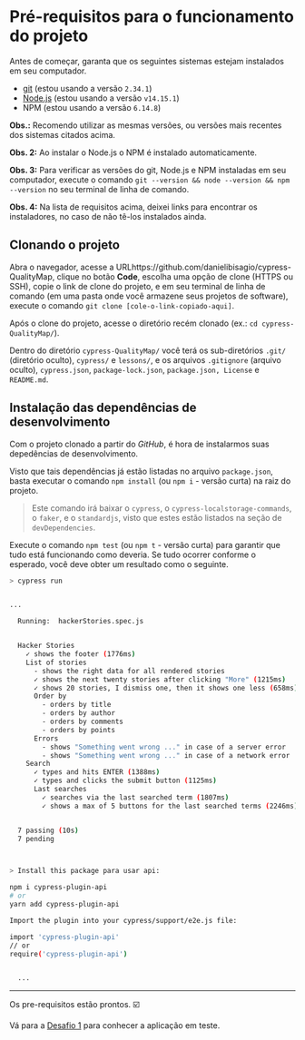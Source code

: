 # Pré-requisitos para o funcionamento do projeto

Antes de começar, garanta que os seguintes sistemas estejam instalados em seu computador.

- [git](https://git-scm.com/) (estou usando a versão `2.34.1`)
- [Node.js](https://nodejs.org/en/) (estou usando a versão `v14.15.1`)
- NPM (estou usando a versão `6.14.8`)

**Obs.:** Recomendo utilizar as mesmas versões, ou versões mais recentes dos sistemas citados acima.

**Obs. 2:** Ao instalar o Node.js o NPM é instalado automaticamente.

**Obs. 3:** Para verificar as versões do git, Node.js e NPM instaladas em seu computador, execute o comando `git --version && node --version && npm --version` no seu terminal de linha de comando.

**Obs. 4:** Na lista de requisitos acima, deixei links para encontrar os instaladores, no caso de não tê-los instalados ainda.

## Clonando o projeto 

Abra o navegador, acesse a URLhttps://github.com/danielibisagio/cypress-QualityMap, clique no botão **Code**, escolha uma opção de clone (HTTPS ou SSH), copie o link de clone do projeto, e em seu terminal de linha de comando (em uma pasta onde você armazene seus projetos de software), execute o comando `git clone [cole-o-link-copiado-aqui]`.

Após o clone do projeto, acesse o diretório recém clonado (ex.: `cd cypress-QualityMap/`).

Dentro do diretório `cypress-QualityMap/` você terá os sub-diretórios `.git/` (diretório oculto), `cypress/` e `lessons/`, e os arquivos `.gitignore` (arquivo oculto), `cypress.json`, `package-lock.json`, `package.json, License` e `README.md`.

## Instalação das dependências de desenvolvimento

Com o projeto clonado a partir do *GitHub*, é hora de instalarmos suas depedências de desenvolvimento.

Visto que tais dependências já estão listadas no arquivo `package.json`, basta executar o comando `npm install` (ou `npm i` - versão curta) na raiz do projeto.

>  Este comando irá baixar o `cypress`, o `cypress-localstorage-commands`, o `faker`, e o `standardjs`, visto que estes estão listados na seção de `devDependencies`.

Execute o comando `npm test` (ou `npm t` - versão curta) para garantir que tudo está funcionando como deveria. Se tudo ocorrer conforme o esperado, você deve obter um resultado como o seguinte.

```sh
> cypress run


...

  Running:  hackerStories.spec.js                                                           (1 of 1)


  Hacker Stories
    ✓ shows the footer (1776ms)
    List of stories
      - shows the right data for all rendered stories
      ✓ shows the next twenty stories after clicking "More" (1215ms)
      ✓ shows 20 stories, I dismiss one, then it shows one less (658ms)
      Order by
        - orders by title
        - orders by author
        - orders by comments
        - orders by points
      Errors
        - shows "Something went wrong ..." in case of a server error
        - shows "Something went wrong ..." in case of a network error
    Search
      ✓ types and hits ENTER (1388ms)
      ✓ types and clicks the submit button (1125ms)
      Last searches
        ✓ searches via the last searched term (1807ms)
        ✓ shows a max of 5 buttons for the last searched terms (2246ms)


  7 passing (10s)
  7 pending



> Install this package para usar api:

npm i cypress-plugin-api
# or
yarn add cypress-plugin-api

Import the plugin into your cypress/support/e2e.js file:

import 'cypress-plugin-api'
// or
require('cypress-plugin-api')


  ...
```


___

Os pre-requisitos estão prontos. ☑️

Vá para a [Desafio 1](./1.md) para conhecer a aplicação em teste.
